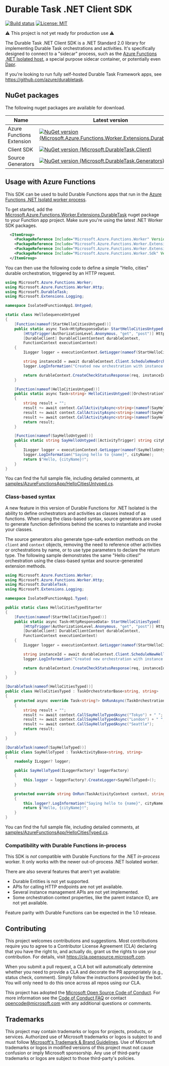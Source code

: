 ﻿# Durable Task .NET Client SDK

[![Build status](https://github.com/microsoft/durabletask-dotnet/workflows/Validate%20Build/badge.svg)](https://github.com/microsoft/durabletask-dotnet/actions?workflow=Validate+Build)
[![License: MIT](https://img.shields.io/badge/License-MIT-blue.svg)](https://opensource.org/licenses/MIT)

⚠ This project is not yet ready for production use ⚠

The Durable Task .NET Client SDK is a .NET Standard 2.0 library for implementing Durable Task orchestrations and activities. It's specifically designed to connect to a "sidecar" process, such as the [Azure Functions .NET Isolated host](https://docs.microsoft.com/azure/azure-functions/dotnet-isolated-process-guide), a special purpose sidecar container, or potentially even [Dapr](https://github.com/dapr/dapr/issues/4576).

If you're looking to run fully self-hosted Durable Task Framework apps, see https://github.com/azure/durabletask.

## NuGet packages

The following nuget packages are available for download.

| Name | Latest version |
| - | - |
 | Azure Functions Extension |  [![NuGet version (Microsoft.Azure.Functions.Worker.Extensions.DurableTask)](https://img.shields.io/nuget/vpre/Microsoft.Azure.Functions.Worker.Extensions.DurableTask)](https://www.nuget.org/packages/Microsoft.Azure.Functions.Worker.Extensions.DurableTask/) |
 | Client SDK | [![NuGet version (Microsoft.DurableTask.Client)](https://img.shields.io/nuget/vpre/Microsoft.DurableTask.Client)](https://www.nuget.org/packages/Microsoft.DurableTask.Client/) |
 | Source Generators | [![NuGet version (Microsoft.DurableTask.Generators)](https://img.shields.io/nuget/vpre/Microsoft.DurableTask.Generators)](https://www.nuget.org/packages/Microsoft.DurableTask.Generators/) |

## Usage with Azure Functions

This SDK can be used to build Durable Functions apps that run in the [Azure Functions .NET Isolatd worker process](https://docs.microsoft.com/azure/azure-functions/dotnet-isolated-process-guide).

To get started, add the [Microsoft.Azure.Functions.Worker.Extensions.DurableTask](https://www.nuget.org/packages//Microsoft.Azure.Functions.Worker.Extensions.DurableTask) nuget package to your Function app project. Make sure you're using the latest .NET Worker SDK packages.

```xml
  <ItemGroup>
    <PackageReference Include="Microsoft.Azure.Functions.Worker" Version="1.8.0-preview3" />
    <PackageReference Include="Microsoft.Azure.Functions.Worker.Extensions.DurableTask" Version="0.4.1-beta" />
    <PackageReference Include="Microsoft.Azure.Functions.Worker.Extensions.Http" Version="3.0.13" />
    <PackageReference Include="Microsoft.Azure.Functions.Worker.Sdk" Version="1.5.0-preview2" OutputItemType="Analyzer" />
  </ItemGroup>
```

You can then use the following code to define a simple "Hello, cities" durable orchestration, triggered by an HTTP request.

```csharp
using Microsoft.Azure.Functions.Worker;
using Microsoft.Azure.Functions.Worker.Http;
using Microsoft.DurableTask;
using Microsoft.Extensions.Logging;

namespace IsolatedFunctionApp1.Untyped;

static class HelloSequenceUntyped
{
    [Function(nameof(StartHelloCitiesUntyped))]
    public static async Task<HttpResponseData> StartHelloCitiesUntyped(
        [HttpTrigger(AuthorizationLevel.Anonymous, "get", "post")] HttpRequestData req,
        [DurableClient] DurableClientContext durableContext,
        FunctionContext executionContext)
    {
        ILogger logger = executionContext.GetLogger(nameof(StartHelloCitiesUntyped));

        string instanceId = await durableContext.Client.ScheduleNewOrchestrationInstanceAsync(nameof(HelloCitiesUntyped));
        logger.LogInformation("Created new orchestration with instance ID = {instanceId}", instanceId);

        return durableContext.CreateCheckStatusResponse(req, instanceId);
    }

    [Function(nameof(HelloCitiesUntyped))]
    public static async Task<string> HelloCitiesUntyped([OrchestrationTrigger] TaskOrchestrationContext context)
    {
        string result = "";
        result += await context.CallActivityAsync<string>(nameof(SayHelloUntyped), "Tokyo") + " ";
        result += await context.CallActivityAsync<string>(nameof(SayHelloUntyped), "London") + " ";
        result += await context.CallActivityAsync<string>(nameof(SayHelloUntyped), "Seattle");
        return result;
    }

    [Function(nameof(SayHelloUntyped))]
    public static string SayHelloUntyped([ActivityTrigger] string cityName, FunctionContext executionContext)
    {
        ILogger logger = executionContext.GetLogger(nameof(SayHelloUntyped));
        logger.LogInformation("Saying hello to {name}", cityName);
        return $"Hello, {cityName}!";
    }
}
```

You can find the full sample file, including detailed comments, at [samples/AzureFunctionsApp/HelloCitiesUntyped.cs](samples/AzureFunctionsApp/HelloCitiesUntyped.cs).

### Class-based syntax

A new feature in this version of Durable Functions for .NET Isolated is the ability to define orchestrators and activities as classes instead of as functions. When using the class-based syntax, source generators are used to generate function definitions behind the scenes to instantiate and invoke your classes.

The source generators also generate type-safe extention methods on the `client` and `context` objects, removing the need to reference other activities or orchestrations by name, or to use type parameters to declare the return type. The following sample demonstrates the same "Hello cities!" orchestration using the class-based syntax and source-generated extension methods.

```csharp
using Microsoft.Azure.Functions.Worker;
using Microsoft.Azure.Functions.Worker.Http;
using Microsoft.DurableTask;
using Microsoft.Extensions.Logging;

namespace IsolatedFunctionApp1.Typed;

public static class HelloCitiesTypedStarter
{
    [Function(nameof(StartHelloCitiesTyped))]
    public static async Task<HttpResponseData> StartHelloCitiesTyped(
        [HttpTrigger(AuthorizationLevel.Anonymous, "get", "post")] HttpRequestData req,
        [DurableClient] DurableClientContext durableContext,
        FunctionContext executionContext)
    {
        ILogger logger = executionContext.GetLogger(nameof(StartHelloCitiesTyped));

        string instanceId = await durableContext.Client.ScheduleNewHelloCitiesTypedInstanceAsync();
        logger.LogInformation("Created new orchestration with instance ID = {instanceId}", instanceId);

        return durableContext.CreateCheckStatusResponse(req, instanceId);
    }
}

[DurableTask(nameof(HelloCitiesTyped))]
public class HelloCitiesTyped : TaskOrchestratorBase<string, string>
{
    protected async override Task<string?> OnRunAsync(TaskOrchestrationContext context, string? input)
    {
        string result = "";
        result += await context.CallSayHelloTypedAsync("Tokyo") + " ";
        result += await context.CallSayHelloTypedAsync("London") + " ";
        result += await context.CallSayHelloTypedAsync("Seattle");
        return result;
    }
}

[DurableTask(nameof(SayHelloTyped))]
public class SayHelloTyped : TaskActivityBase<string, string>
{
    readonly ILogger? logger;

    public SayHelloTyped(ILoggerFactory? loggerFactory)
    {
        this.logger = loggerFactory?.CreateLogger<SayHelloTyped>();
    }

    protected override string OnRun(TaskActivityContext context, string? cityName)
    {
        this.logger?.LogInformation("Saying hello to {name}", cityName);
        return $"Hello, {cityName}!";
    }
}
```

You can find the full sample file, including detailed comments, at [samples/AzureFunctionsApp/HelloCitiesTyped.cs](samples/AzureFunctionsApp/HelloCitiesTyped.cs).

### Compatibility with Durable Functions in-process

This SDK is *not* compatible with Durable Functions for the .NET *in-process* worker. It only works with the newer out-of-process .NET Isolated worker.

There are also several features that aren't yet available:

* Durable Entities is not yet supported.
* APIs for calling HTTP endpoints are not yet available.
* Several instance management APIs are not yet implemented.
* Some orchestration context properties, like the parent instance ID, are not yet available.

Feature parity with Durable Functions can be expected in the 1.0 release.

## Contributing

This project welcomes contributions and suggestions.  Most contributions require you to agree to a
Contributor License Agreement (CLA) declaring that you have the right to, and actually do, grant us
the rights to use your contribution. For details, visit https://cla.opensource.microsoft.com.

When you submit a pull request, a CLA bot will automatically determine whether you need to provide
a CLA and decorate the PR appropriately (e.g., status check, comment). Simply follow the instructions
provided by the bot. You will only need to do this once across all repos using our CLA.

This project has adopted the [Microsoft Open Source Code of Conduct](https://opensource.microsoft.com/codeofconduct/).
For more information see the [Code of Conduct FAQ](https://opensource.microsoft.com/codeofconduct/faq/) or
contact [opencode@microsoft.com](mailto:opencode@microsoft.com) with any additional questions or comments.

## Trademarks

This project may contain trademarks or logos for projects, products, or services. Authorized use of Microsoft
trademarks or logos is subject to and must follow
[Microsoft's Trademark & Brand Guidelines](https://www.microsoft.com/legal/intellectualproperty/trademarks/usage/general).
Use of Microsoft trademarks or logos in modified versions of this project must not cause confusion or imply Microsoft sponsorship.
Any use of third-party trademarks or logos are subject to those third-party's policies.
